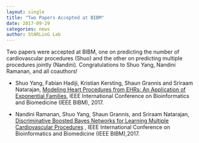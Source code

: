 ```yaml
---
layout: single
title: "Two Papers Accepted at BIBM"
date: 2017-09-29
categories: news
author: StARLinG Lab
---
```


Two papers were accepted at BIBM, one on predicting the number of cardiovascular procedures (Shuo) and the other on predicting multiple procedures jointly (Nandini). Congratulations to Shuo Yang, Nandini Ramanan, and all coauthors!

* Shuo Yang, Fabian Hadiji, Kristian Kersting, Shaun Grannis and Sriraam Natarajan, [Modeling Heart Procedures from EHRs: An Application of Exponential Families](/assets/pdfs/BIBMPDN.pdf), IEEE International Conference on Bioinformatics and Biomedicine (IEEE BIBM), 2017.

* Nandini Ramanan, Shuo Yang, Shaun Grannis, and Sriraam Natarajan, [Discriminative Boosted Bayes Networks for Learning Multiple Cardiovascular Procedures](/assets/pdfs/BIBM_DB2N.pdf) , IEEE International Conference on Bioinformatics and Biomedicine (IEEE BIBM),2017.
